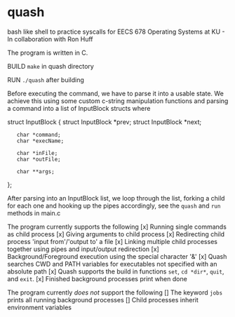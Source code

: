 # quash
bash like shell to practice syscalls for EECS 678 Operating Systems at KU - In collaboration with Ron Huff

The program is written in C.

BUILD
`make` in quash directory

RUN
`./quash` after building

Before executing the command, we have to parse it into a usable state. We achieve this using some custom c-string manipulation functions and parsing a command into a list of InputBlock structs where

struct InputBlock {
       struct InputBlock *prev;
       struct InputBlock *next;

       char *command;
       char *execName;

       char *inFile;
       char *outFile;

       char **args;
};

After parsing into an InputBlock list, we loop through the list, forking a child for each one and hooking up the pipes accordingly, see the `quash` and `run` methods in main.c

The program currently supports the following
[x] Running single commands as child process
[x] Giving arguments to child process
[x] Redirecting child process 'input from'/'output to' a file
[x] Linking multiple child processes together using pipes and input/output redirection
[x] Background/Foreground execution using the special character '&'
[x] Quash searches CWD and PATH variables for executables not specified with an absolute path
[x] Quash supports the build in functions `set`, `cd *dir*`, `quit`, and `exit`.
[x] Finished background processes print when done

The program currently *does not* support the following
[] The keyword `jobs` prints all running background processes
[] Child processes inherit environment variables